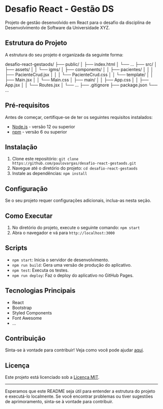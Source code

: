 # Desafio React - Gestão DS

Projeto de gestão desenvolvido em React para o desafio da disciplina de Desenvolvimento de Software da Universidade XYZ.

## Estrutura do Projeto

A estrutura do seu projeto é organizada da seguinte forma:

desafio-react-gestaods/
├── public/
│ ├── index.html
│ └── ...
├── src/
│ ├── assets/
│ │ └── igms/
│ ├── components/
│ │ ├── pacientes/
│ │ │ ├── PacienteCrud.jsx
│ │ │ └── PacienteCrud.css
│ │ └── template/
│ │ ├── Main.jsx
│ │ └── Main.css
│ ├── main/
│ │ ├── App.css
│ │ ├── App.jsx
│ │ └── Routes.jsx
│ └── ...
├── .gitignore
├── package.json
└── ...


## Pré-requisitos

Antes de começar, certifique-se de ter os seguintes requisitos instalados:

- [Node.js](https://nodejs.org/) - versão 12 ou superior
- [npm](https://www.npmjs.com/) - versão 6 ou superior

## Instalação

1. Clone este repositório: `git clone https://github.com/paulovargas/desafio-react-gestaods.git`
2. Navegue até o diretório do projeto: `cd desafio-react-gestaods`
3. Instale as dependências: `npm install`

## Configuração

Se o seu projeto requer configurações adicionais, inclua-as nesta seção.

## Como Executar

1. No diretório do projeto, execute o seguinte comando: `npm start`
2. Abra o navegador e vá para `http://localhost:3000`

## Scripts

- `npm start`: Inicia o servidor de desenvolvimento.
- `npm run build`: Gera uma versão de produção do aplicativo.
- `npm test`: Executa os testes.
- `npm run deploy`: Faz o deploy do aplicativo no GitHub Pages.

## Tecnologias Principais

- React
- Bootstrap
- Styled Components
- Font Awesome
- ...

## Contribuição

Sinta-se à vontade para contribuir! Veja como você pode ajudar [aqui](CONTRIBUTING.md).

## Licença

Este projeto está licenciado sob a [Licença MIT](LICENSE).

---

Esperamos que este README seja útil para entender a estrutura do projeto e executá-lo localmente. Se você encontrar problemas ou tiver sugestões de aprimoramento, sinta-se à vontade para contribuir.

